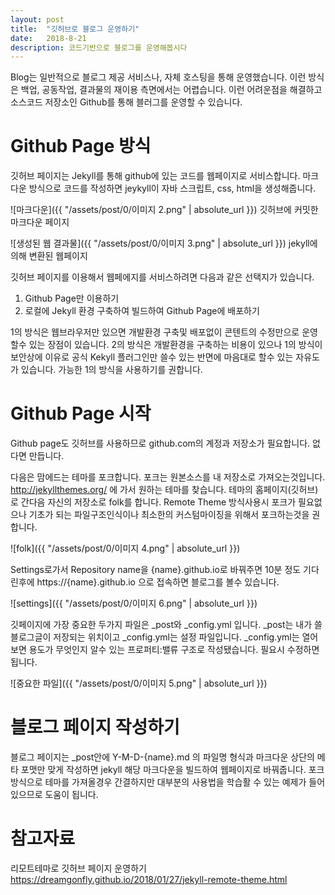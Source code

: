 ```yaml
---
layout: post
title:  "깃허브로 블로그 운영하기"
date:   2018-8-21
description: 코드기반으로 블로그를 운영해봅시다
---
```


<p class="intro"><span class="dropcap">B</span>log는 일반적으로 블로그 제공 서비스나, 자체 호스팅을 통해 운영했습니다. 이런 방식은 백업, 공동작업, 결과물의 재이용 측면에서는 어렵습니다. 이런 어려운점을 해결하고 소스코드 저장소인 Github를 통해 블러그를 운영할 수 있습니다.</p>

# Github Page 방식
깃허브 페이지는 Jekyll를 통해 github에 있는 코드를 웹페이지로 서비스합니다. 마크다운 방식으로 코드를 작성하면 jeykyll이 자바 스크립트, css, html을 생성해줍니다.

![마크다운]({{ "/assets/post/0/이미지 2.png" | absolute_url }})
깃허브에 커밋한 마크다운 페이지

![생성된 웹 결과물]({{ "/assets/post/0/이미지 3.png" | absolute_url }})
jekyll에 의해 변환된 웹페이지

깃허브 페이지를 이용해서 웹페에지를 서비스하려면 다음과 같은 선택지가 있습니다.
1. Github Page만 이용하기
2. 로컬에 Jekyll 환경 구축하여 빌드하여 Github Page에 배포하기

1의 방식은 웹브라우저만 있으면 개발환경 구축및 배포없이 콘텐트의 수정만으로 운영할수 있는 장점이 있습니다. 2의 방식은 개발환경을 구축하는 비용이 있으나 1의 방식이 보안상에 이유로 공식 Kekyll 플러그인만 쓸수 있는 반면에 마음대로 할수 있는 자유도가 있습니다. 가능한 1의 방식을 사용하기를 권합니다.

# Github Page 시작
Github page도 깃허브를 사용하므로 github.com의 계정과 저장소가 필요합니다. 없다면 만듭니다.

다음은 맘에드는 테마를 포크합니다. 포크는 원본소스를 내 저장소로 가져오는것입니다. http://jekyllthemes.org/ 에 가서 원하는 테마를 찾습니다. 테마의 홈페이지(깃허브)로 간다음 자신의 저장소로 folk를 합니다. Remote Theme 방식사용시 포크가 필요없으나 기초가 되는 파일구조인식이나 최소한의 커스텀마이징을 위해서 포크하는것을 권합니다.

![folk]({{ "/assets/post/0/이미지 4.png" | absolute_url }})

Settings로가서 Repository name을 {name}.github.io로 바꿔주면 10분 정도 기다린후에 https://{name}.github.io 으로 접속하면 블로그를 볼수 있습니다.

![settings]({{ "/assets/post/0/이미지 6.png" | absolute_url }})

깃페이지에 가장 중요한 두가지 파일은 _post와 _config.yml 입니다. _post는 내가 쓸 블로그글이 저장되는 위치이고 _config.yml는 설정 파일입니다. _config.yml는 열어보면 용도가 무엇인지 알수 있는 프로퍼티:밸류 구조로 작성됐습니다. 필요시 수정하면됩니다.

![중요한 파일]({{ "/assets/post/0/이미지 5.png" | absolute_url }})

# 블로그 페이지 작성하기
블로그 페이지는 _post안에 Y-M-D-{name}.md 의 파일명 형식과 마크다운 상단의 메타 포맷만 맞게 작성하면 jekyll 해당 마크다운을 빌드하여 웹페이지로 바꿔줍니다. 포크 방식으로 테마를 가져올경우 간결하지만 대부분의 사용법을 학습활 수 있는 예제가 들어 있으므로 도움이 됩니다.

# 참고자료

리모트테마로 깃허브 페이지 운영하기 https://dreamgonfly.github.io/2018/01/27/jekyll-remote-theme.html
